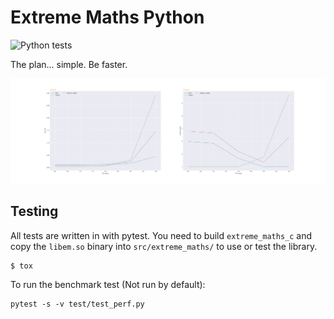 # Extreme Maths Python

![Python tests](https://github.com/Liamdoult/extreme-maths-py/workflows/Python%20tests/badge.svg)

The plan... simple. Be faster.

![Average speed compared to Numpy and Pytorch](https://github.com/Liamdoult/extreme-maths-py/blob/master/docs/average.png)

## Testing

All tests are written in with pytest. You need to build `extreme_maths_c` and copy the `libem.so` binary into `src/extreme_maths/` to use or test the library.

    $ tox

To run the benchmark test (Not run by default):

    pytest -s -v test/test_perf.py
